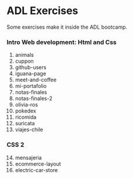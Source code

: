 # ADL Exercises

Some exercises make it inside the ADL bootcamp.

### Intro Web development: Html and Css

01. animals
02. cuppon
03. github-users
04. iguana-page
05. meet-and-coffee
06. mi-portafolio
07. notas-finales
08. notas-finales-2
09. olivia-ros
10. pokedex
11. ricomida
12. suricata
13. viajes-chile

### CSS 2

14. mensajeria
15. ecommerce-layout
16. electric-car-store
